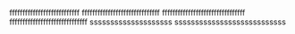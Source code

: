 fffffffffffffffffffffffffff
ffffffffffffffffffffffffffffff
ffffffffffffffffffffffffffffffff
ffffffffffffffffffffffffffffff
ssssssssssssssssssss
sssssssssssssssssssssssssss